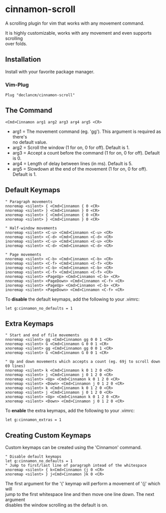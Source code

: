 # cinnamon-scroll

A scrolling plugin for vim that works with any movement command.

It is highly customizable, works with any movement and even supports scrolling\
over folds.

## Installation

Install with your favorite package manager.

### Vim-Plug

```vim
Plug "declancm/cinnamon-scroll"
```

## The Command

```vim
<Cmd>Cinnamon arg1 arg2 arg3 arg4 arg5 <CR>
```

* arg1 = The movement command (eg. 'gg'). This argument is required as there's\
  no default value.
* arg2 = Scroll the window (1 for on, 0 for off). Default is 1.
* arg3 = Accept a count before the command (1 for on, 0 for off). Default is 0.
* arg4 = Length of delay between lines (in ms). Default is 5.
* arg5 = Slowdown at the end of the movement (1 for on, 0 for off). Default is 1.

## Default Keymaps

```vim
" Paragraph movements
nnoremap <silent> { <Cmd>Cinnamon { 0 <CR>
nnoremap <silent> } <Cmd>Cinnamon } 0 <CR>
xnoremap <silent> { <Cmd>Cinnamon { 0 <CR>
xnoremap <silent> } <Cmd>Cinnamon } 0 <CR>

" Half-window movements
nnoremap <silent> <C-u> <Cmd>Cinnamon <C-u> <CR>
nnoremap <silent> <C-d> <Cmd>Cinnamon <C-d> <CR>
inoremap <silent> <C-u> <Cmd>Cinnamon <C-u> <CR>
inoremap <silent> <C-d> <Cmd>Cinnamon <C-d> <CR>

" Page movements
nnoremap <silent> <C-b> <Cmd>Cinnamon <C-b> <CR>
nnoremap <silent> <C-f> <Cmd>Cinnamon <C-f> <CR>
inoremap <silent> <C-b> <Cmd>Cinnamon <C-b> <CR>
inoremap <silent> <C-f> <Cmd>Cinnamon <C-f> <CR>
nnoremap <silent> <PageUp> <Cmd>Cinnamon <C-b> <CR>
nnoremap <silent> <PageDown> <Cmd>Cinnamon <C-f> <CR>
inoremap <silent> <PageUp> <Cmd>Cinnamon <C-b> <CR>
inoremap <silent> <PageDown> <Cmd>Cinnamon <C-f> <CR>
```

To **disable** the default keymaps, add the following to your .vimrc:

```vim
let g:cinnamon_no_defaults = 1
```

## Extra Keymaps

```vim
" Start and end of file movements
nnoremap <silent> gg <Cmd>Cinnamon gg 0 0 1 <CR>
nnoremap <silent> G <Cmd>Cinnamon G 0 0 1 <CR>
xnoremap <silent> gg <Cmd>Cinnamon gg 0 0 1 <CR>
xnoremap <silent> G <Cmd>Cinnamon G 0 0 1 <CR>

" Up and down movements which accepts a count (eg. 69j to scroll down 69 lines)
nnoremap <silent> k <Cmd>Cinnamon k 0 1 2 0 <CR>
nnoremap <silent> j <Cmd>Cinnamon j 0 1 2 0 <CR>
nnoremap <silent> <Up> <Cmd>Cinnamon k 0 1 2 0 <CR>
nnoremap <silent> <Down> <Cmd>Cinnamon j 0 1 2 0 <CR>
xnoremap <silent> k <Cmd>Cinnamon k 0 1 2 0 <CR>
xnoremap <silent> j <Cmd>Cinnamon j 0 1 2 0 <CR>
xnoremap <silent> <Up> <Cmd>Cinnamon k 0 1 2 0 <CR>
xnoremap <silent> <Down> <Cmd>Cinnamon j 0 1 2 0 <CR>
```

To **enable** the extra keymaps, add the following to your .vimrc:

```vim
let g:cinnamon_extras = 1
```

## Creating Custom Keymaps

Custom keymaps can be created using the 'Cinnamon' command.

```vim
" Disable default keymaps
let g:cinnamon_no_defaults = 1
" Jump to first/last line of paragraph intead of the whitespace
xnoremap <silent> { k<Cmd>Cinnamon {j 0 <CR>
xnoremap <silent> } j<Cmd>Cinnamon }k 0 <CR>
```

The first argument for the '{' keymap will perform a movement of '{j' which will\
jump to the first whitespace line and then move one line down. The next argument\
disables the window scrolling as the default is on.
